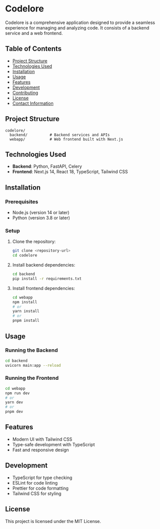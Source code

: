 # Codelore

Codelore is a comprehensive application designed to provide a seamless experience for managing and analyzing code. It consists of a backend service and a web frontend.

## Table of Contents
- [Project Structure](#project-structure)
- [Technologies Used](#technologies-used)
- [Installation](#installation)
- [Usage](#usage)
- [Features](#features)
- [Development](#development)
- [Contributing](#contributing)
- [License](#license)
- [Contact Information](#contact-information)

## Project Structure
```
codelore/
  backend/          # Backend services and APIs
  webapp/           # Web frontend built with Next.js
```

## Technologies Used
- **Backend**: Python, FastAPI, Celery
- **Frontend**: Next.js 14, React 18, TypeScript, Tailwind CSS

## Installation
### Prerequisites
- Node.js (version 14 or later)
- Python (version 3.8 or later)

### Setup
1. Clone the repository:
   ```bash
   git clone <repository-url>
   cd codelore
   ```
2. Install backend dependencies:
   ```bash
   cd backend
   pip install -r requirements.txt
   ```
3. Install frontend dependencies:
   ```bash
   cd webapp
   npm install
   # or
   yarn install
   # or
   pnpm install
   ```

## Usage
### Running the Backend
```bash
cd backend
uvicorn main:app --reload
```

### Running the Frontend
```bash
cd webapp
npm run dev
# or
yarn dev
# or
pnpm dev
```

## Features
- Modern UI with Tailwind CSS
- Type-safe development with TypeScript
- Fast and responsive design

## Development
- TypeScript for type checking
- ESLint for code linting
- Prettier for code formatting
- Tailwind CSS for styling


## License
This project is licensed under the MIT License.
